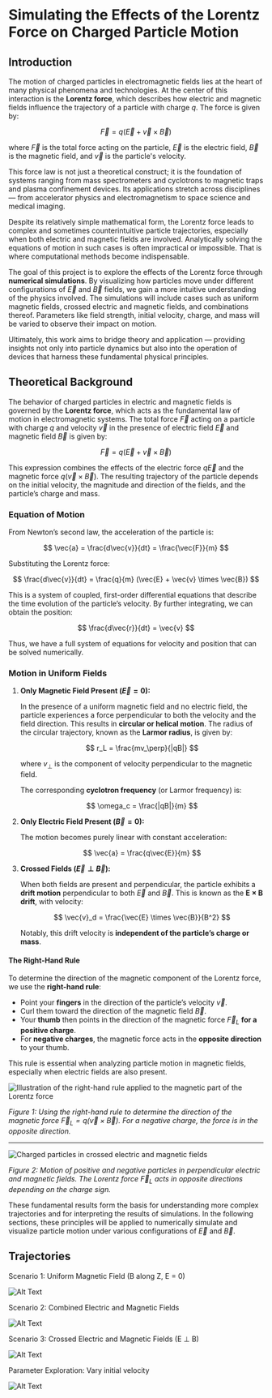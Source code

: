 # Simulating the Effects of the Lorentz Force on Charged Particle Motion

## Introduction

The motion of charged particles in electromagnetic fields lies at the heart of many physical phenomena and technologies. At the center of this interaction is the **Lorentz force**, which describes how electric and magnetic fields influence the trajectory of a particle with charge $q$. The force is given by:

$$
\vec{F} = q(\vec{E} + \vec{v} \times \vec{B})
$$

where $\vec{F}$ is the total force acting on the particle, $\vec{E}$ is the electric field, $\vec{B}$ is the magnetic field, and $\vec{v}$ is the particle's velocity.

This force law is not just a theoretical construct; it is the foundation of systems ranging from mass spectrometers and cyclotrons to magnetic traps and plasma confinement devices. Its applications stretch across disciplines — from accelerator physics and electromagnetism to space science and medical imaging.

Despite its relatively simple mathematical form, the Lorentz force leads to complex and sometimes counterintuitive particle trajectories, especially when both electric and magnetic fields are involved. Analytically solving the equations of motion in such cases is often impractical or impossible. That is where computational methods become indispensable.

The goal of this project is to explore the effects of the Lorentz force through **numerical simulations**. By visualizing how particles move under different configurations of $\vec{E}$ and $\vec{B}$ fields, we gain a more intuitive understanding of the physics involved. The simulations will include cases such as uniform magnetic fields, crossed electric and magnetic fields, and combinations thereof. Parameters like field strength, initial velocity, charge, and mass will be varied to observe their impact on motion.

Ultimately, this work aims to bridge theory and application — providing insights not only into particle dynamics but also into the operation of devices that harness these fundamental physical principles.

## Theoretical Background

The behavior of charged particles in electric and magnetic fields is governed by the **Lorentz force**, which acts as the fundamental law of motion in electromagnetic systems. The total force $\vec{F}$ acting on a particle with charge $q$ and velocity $\vec{v}$ in the presence of electric field $\vec{E}$ and magnetic field $\vec{B}$ is given by:

$$
\vec{F} = q(\vec{E} + \vec{v} \times \vec{B})
$$

This expression combines the effects of the electric force $q\vec{E}$ and the magnetic force $q(\vec{v} \times \vec{B})$. The resulting trajectory of the particle depends on the initial velocity, the magnitude and direction of the fields, and the particle’s charge and mass.

### Equation of Motion

From Newton’s second law, the acceleration of the particle is:

$$
\vec{a} = \frac{d\vec{v}}{dt} = \frac{\vec{F}}{m}
$$

Substituting the Lorentz force:

$$
\frac{d\vec{v}}{dt} = \frac{q}{m} (\vec{E} + \vec{v} \times \vec{B})
$$

This is a system of coupled, first-order differential equations that describe the time evolution of the particle’s velocity. By further integrating, we can obtain the position:

$$
\frac{d\vec{r}}{dt} = \vec{v}
$$

Thus, we have a full system of equations for velocity and position that can be solved numerically.

### Motion in Uniform Fields

1. **Only Magnetic Field Present ($\vec{E} = 0$):**

   In the presence of a uniform magnetic field and no electric field, the particle experiences a force perpendicular to both the velocity and the field direction. This results in **circular or helical motion**. The radius of the circular trajectory, known as the **Larmor radius**, is given by:

   $$
   r_L = \frac{mv_\perp}{|qB|}
   $$

   where $v_\perp$ is the component of velocity perpendicular to the magnetic field.

   The corresponding **cyclotron frequency** (or Larmor frequency) is:

   $$
   \omega_c = \frac{|qB|}{m}
   $$

2. **Only Electric Field Present ($\vec{B} = 0$):**

   The motion becomes purely linear with constant acceleration:

   $$
   \vec{a} = \frac{q\vec{E}}{m}
   $$

3. **Crossed Fields ($\vec{E} \perp \vec{B}$):**

   When both fields are present and perpendicular, the particle exhibits a **drift motion** perpendicular to both $\vec{E}$ and $\vec{B}$. This is known as the **E × B drift**, with velocity:

   $$
   \vec{v}_d = \frac{\vec{E} \times \vec{B}}{B^2}
   $$

   Notably, this drift velocity is **independent of the particle’s charge or mass**.


#### The Right-Hand Rule

To determine the direction of the magnetic component of the Lorentz force, we use the **right-hand rule**:

- Point your **fingers** in the direction of the particle’s velocity $\vec{v}$.
- Curl them toward the direction of the magnetic field $\vec{B}$.
- Your **thumb** then points in the direction of the magnetic force $\vec{F}_L$ **for a positive charge**.
- For **negative charges**, the magnetic force acts in the **opposite direction** to your thumb.

This rule is essential when analyzing particle motion in magnetic fields, especially when electric fields are also present.

![Illustration of the right-hand rule applied to the magnetic part of the Lorentz force](../../_pics/RightHandRule.gif)

*Figure 1: Using the right-hand rule to determine the direction of the magnetic force $\vec{F}_L = q(\vec{v} \times \vec{B})$. For a negative charge, the force is in the opposite direction.*

---

![Charged particles in crossed electric and magnetic fields](../../_pics/LorentzForceDiagram.png)

*Figure 2: Motion of positive and negative particles in perpendicular electric and magnetic fields. The Lorentz force $\vec{F}_L$ acts in opposite directions depending on the charge sign.*


These fundamental results form the basis for understanding more complex trajectories and for interpreting the results of simulations. In the following sections, these principles will be applied to numerically simulate and visualize particle motion under various configurations of $\vec{E}$ and $\vec{B}$.


## Trajectories

Scenario 1: Uniform Magnetic Field (B along Z, E = 0)

![Alt Text](../../_pics/Trajectory1.png)

Scenario 2: Combined Electric and Magnetic Fields

![Alt Text](../../_pics/Trajectory2.png)

Scenario 3: Crossed Electric and Magnetic Fields (E ⊥ B)

![Alt Text](../../_pics/Trajectory3.png)

Parameter Exploration: Vary initial velocity

![Alt Text](../../_pics/Trajectory4.png)

